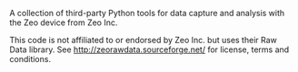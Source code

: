 A collection of third-party Python tools for data capture and analysis with the Zeo device from Zeo Inc.

This code is not affiliated to or endorsed by Zeo Inc. but uses their Raw Data library. See http://zeorawdata.sourceforge.net/ for license, terms and conditions.